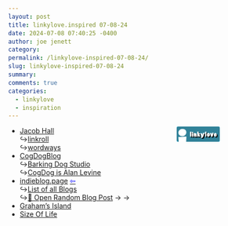 ```yaml
---
layout: post
title: linkylove.inspired 07-08-24
date: 2024-07-08 07:40:25 -0400
author: joe jenett
category: 
permalink: /linkylove-inspired-07-08-24/
slug: linkylove-inspired-07-08-24
summary: 
comments: true
categories:
  - linkylove
  - inspiration
---
```

<a title="i.webthings linkylove" href="https://iwebthings.joejenett.com/categories/#linkylove"><img src="/images/linkylove.png" alt="linkylove" width="88" height="31" style="position:relative;float:right;margin-right:72px;"></a>
<ul class="linkylove">
	<li><a title="Jacob Hall" href="https://jacobhall.net/">Jacob Hall</a><br>&#8618;<a title="running list of my favorite links" href="https://jacobhall.net/links.html">linkroll</a><br>&#8618;<a title="poems for clicking" href="https://wordways.us/">wordways</a></li>
	<li><a title="CogDogBlog – Alan Levine barks about and plays with stuff here" href="https://cogdogblog.com/">CogDogBlog</a><br>&#8618;<a title="Barking Dog Studio – Alan Levine's Photos" href="https://barkingdog.me/">Barking Dog Studio</a><br>&#8618;<a title="CogDog is Alan Levine" href="https://cog.dog/">CogDog is Alan Levine</a></li>
	<li><a title="Discover the IndieWeb, one blog post at a time." href="https://indieblog.page/">indieblog.page</a>  <a title="source" href="https://frills.dev/"><span style="color:blue;">&#8678;</span></a><br>&#8618;<a title="List" href="https://indieblog.page/all">List of all Blogs</a><br>&#8618;<a href="https://indieblog.page/random">🎲 Open Random Blog Post</a> <span title="led to sites shown below">&#8594; &#8594;</span></li>
	<li><a title="Graham Burdekin | Graham’s Island | Life on the Big Island of Hawaii" href="https://grahamsisland.com/">Graham’s Island</a></li>
	<li><a title="SizeOf.Life" href="https://sizeof.life/">Size Of Life</a></li>
</ul>

<a href="https://brid.gy/publish/mastodon"></a>